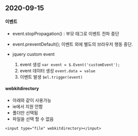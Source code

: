 ## 2020-09-15

#### 이벤트
* event.stopPropagation() : 부모 태그로 이벤트 전파 중단
* event.preventDefault(); 이벤트 외에 별도의 브라우저 행동 중단.

* jquery custom event
    1. event 생성
    `var event = $.Event('customEvent');`
    2. event 데이터 생성
    `event.data = value`
    3. 이벤트 발생
    `$el.trigger(event)`

#### webkitdirectory
* 아래와 같이 사용가능
* ie에서 지원 안함
* 폴더만 선택됨
* 파일을 선택 할 수 없음
``` 
<input type="file" webkitdirectory></input>
```

